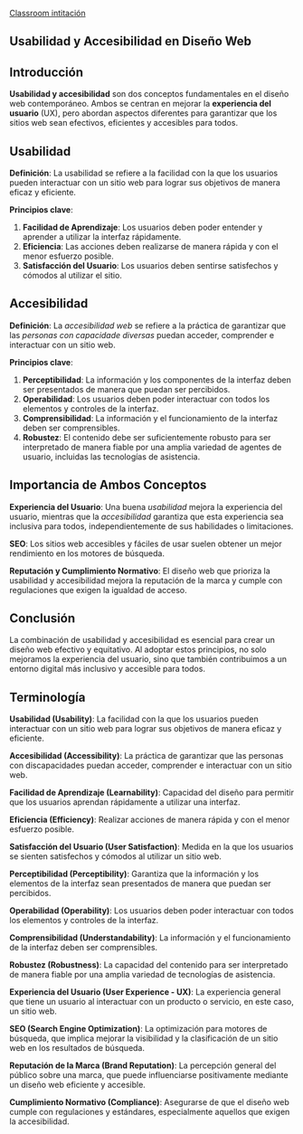 [Classroom intitación](https://classroom.google.com/c/NjAwOTIwNTc4NjAz?cjc=na6coqb)

## Usabilidad y Accesibilidad en Diseño Web

## Introducción

**Usabilidad y accesibilidad** son dos conceptos fundamentales en el diseño web contemporáneo. Ambos se centran en mejorar la **experiencia del usuario** (UX), pero abordan aspectos diferentes para garantizar que los sitios web sean efectivos, eficientes y accesibles para todos.

## Usabilidad

**Definición**: La usabilidad se refiere a la facilidad con la que los usuarios pueden interactuar con un sitio web para lograr sus objetivos de manera eficaz y eficiente.

**Principios clave**:

1. **Facilidad de Aprendizaje**: Los usuarios deben poder entender y aprender a utilizar la interfaz rápidamente.
2. **Eficiencia**: Las acciones deben realizarse de manera rápida y con el menor esfuerzo posible.
3. **Satisfacción del Usuario**: Los usuarios deben sentirse satisfechos y cómodos al utilizar el sitio.

## Accesibilidad

**Definición**: La *accesibilidad web* se refiere a la práctica de garantizar que las *personas con capacidade diversas* puedan acceder, comprender e interactuar con un sitio web.

**Principios clave**:

1. **Perceptibilidad**: La información y los componentes de la interfaz deben ser presentados de manera que puedan ser percibidos.
2. **Operabilidad**: Los usuarios deben poder interactuar con todos los elementos y controles de la interfaz.
3. **Comprensibilidad**: La información y el funcionamiento de la interfaz deben ser comprensibles.
4. **Robustez**: El contenido debe ser suficientemente robusto para ser interpretado de manera fiable por una amplia variedad de agentes de usuario, incluidas las tecnologías de asistencia.

## Importancia de Ambos Conceptos

**Experiencia del Usuario**: Una buena *usabilidad* mejora la experiencia del usuario, mientras que la *accesibilidad* garantiza que esta experiencia sea inclusiva para todos, independientemente de sus habilidades o limitaciones.

**SEO**: Los sitios web accesibles y fáciles de usar suelen obtener un mejor rendimiento en los motores de búsqueda.

**Reputación y Cumplimiento Normativo**: El diseño web que prioriza la usabilidad y accesibilidad mejora la reputación de la marca y cumple con regulaciones que exigen la igualdad de acceso.

## Conclusión

La combinación de usabilidad y accesibilidad es esencial para crear un diseño web efectivo y equitativo. Al adoptar estos principios, no solo mejoramos la experiencia del usuario, sino que también contribuimos a un entorno digital más inclusivo y accesible para todos.

## Terminología


**Usabilidad (Usability)**: La facilidad con la que los usuarios pueden interactuar con un sitio web para lograr sus objetivos de manera eficaz y eficiente.

**Accesibilidad (Accessibility)**: La práctica de garantizar que las personas con discapacidades puedan acceder, comprender e interactuar con un sitio web.

**Facilidad de Aprendizaje (Learnability)**: Capacidad del diseño para permitir que los usuarios aprendan rápidamente a utilizar una interfaz.

**Eficiencia (Efficiency)**: Realizar acciones de manera rápida y con el menor esfuerzo posible.

**Satisfacción del Usuario (User Satisfaction)**: Medida en la que los usuarios se sienten satisfechos y cómodos al utilizar un sitio web.

**Perceptibilidad (Perceptibility)**: Garantiza que la información y los elementos de la interfaz sean presentados de manera que puedan ser percibidos.

**Operabilidad (Operability)**: Los usuarios deben poder interactuar con todos los elementos y controles de la interfaz.

**Comprensibilidad (Understandability)**: La información y el funcionamiento de la interfaz deben ser comprensibles.

**Robustez (Robustness)**: La capacidad del contenido para ser interpretado de manera fiable por una amplia variedad de tecnologías de asistencia.

**Experiencia del Usuario (User Experience - UX)**: La experiencia general que tiene un usuario al interactuar con un producto o servicio, en este caso, un sitio web.

**SEO (Search Engine Optimization)**: La optimización para motores de búsqueda, que implica mejorar la visibilidad y la clasificación de un sitio web en los resultados de búsqueda.

**Reputación de la Marca (Brand Reputation)**: La percepción general del público sobre una marca, que puede influenciarse positivamente mediante un diseño web eficiente y accesible.

**Cumplimiento Normativo (Compliance)**: Asegurarse de que el diseño web cumple con regulaciones y estándares, especialmente aquellos que exigen la accesibilidad.

